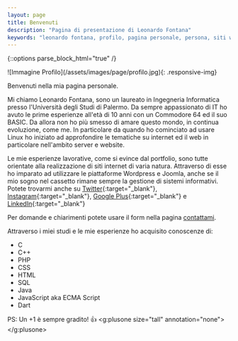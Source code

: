 ```yaml
---
layout: page
title: Benvenuti
description: "Pagina di presentazione di Leonardo Fontana"
keywords: "leonardo fontana, profilo, pagina personale, persona, siti web, website"
---
```

{::options parse_block_html="true" /}
<div class="row ">
<div class="col m7 l6 s12 card-image">
![Immagine Profilo](/assets/images/page/profilo.jpg){: .responsive-img}
</div>

Benvenuti nella mia pagina personale.

Mi chiamo Leonardo Fontana, sono un laureato in Ingegneria Informatica presso l'Università degli Studi di Palermo.
Da sempre appassionato di IT ho avuto le prime esperienze all'età di 10 anni con un Commodore 64 ed il suo BASIC. Da allora non ho più smesso di amare questo mondo, in continua evoluzione, come me. In particolare da quando ho cominciato ad usare Linux ho iniziato ad approfondire le tematiche su internet ed il web in particolare nell'ambito server e website.

Le mie esperienze lavorative, come si evince dal portfolio, sono tutte orientate alla realizzazione di siti internet di varia natura. Attraverso di esse ho imparato ad utilizzare le piattaforme Wordpress e Joomla, anche se il mio sogno nel cassetto rimane sempre la gestione di sistemi informativi.
Potete trovarmi anche su [Twitter](https://twitter.com/tetsuo2501){:target="_blank"}, [Instagram](http://instagram.com/leonardofontana){:target="_blank"}, [Google Plus](https://plus.google.com/+LeonardoFontana/"){:target="_blank"} e [LinkedIn](https://it.linkedin.com/in/leonardofontana){:target="_blank"}

Per domande e chiarimenti potete usare il form nella pagina [contattami](\contattami).


Attraverso i miei studi e le mie esperienze ho acquisito conoscenze di:

<div class="dotted">

* C
* C++
* PHP
* CSS
* HTML
* SQL
* Java
* JavaScript aka ECMA Script
* Dart

</div>

PS: Un +1 è sempre gradito! :+1: <g:plusone size="tall" annotation="none"></g:plusone>


</div>